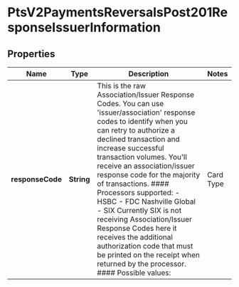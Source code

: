 
# PtsV2PaymentsReversalsPost201ResponseIssuerInformation

## Properties
Name | Type | Description | Notes
------------ | ------------- | ------------- | -------------
**responseCode** | **String** | This is the raw Association/Issuer Response Codes. You can use &#39;issuer/association&#39; response codes to identify when you can retry to authorize a declined transaction and increase successful transaction volumes. You&#39;ll receive an association/issuer response code for the majority of transactions.  #### Processors supported:   - HSBC   - FDC Nashville Global   - SIX  Currently SIX is not receiving Association/Issuer Response Codes here it receives the additional authorization code that must be printed on the receipt when returned by the processor.  #### Possible values: | Card Type   | Response Code | Description                                                                    | | ----------- | ------------- | ------------------------------------------------------------------------------ | | VISA        | 000           | Successful approval/completion or that V.I.P. PIN verification is successful   | | VISA        | 001           | Refer to card issuer                                                           | | VISA        | 002           | Refer to card issuer, special condition                                        | | VISA        | 003           | Invalid merchant or service provider                                           | | VISA        | 004           | Pickup card                                                                    |   | MasterCard  | 000           | Approved or completed successfully                                             | | MasterCard  | 001           | Refer to card issuer                                                           | | MasterCard  | 003           | Invalid merchant                                                               | | MasterCard  | 004           | Capture card                                                                   | | MasterCard  | 005           | Do not honor                                                                   | | AMEX        | 000           | Approved                                                                       | | AMEX        | 001           | Approve with ID                                                                | | AMEX        | 002           | Partial Approval (Prepaid Cards only)                                          | | AMEX        | 100           | Deny                                                                           | | AMEX        | 101           | Expired Card/Invalid Expiration Date                                           | | Discover    | 000           | Approved or completed successfully                                             | | Discover    | 001           | Reserved for future USE                                                        | | Discover    | 002           | Reserved for future USE                                                        | | Discover    | 003           | Invalid Merchant                                                               | | Discover    | 004           | Capture Card                                                                   | | ....        | ...           | For details, see &#x60;issuerInformation. responseCode&#x60; field description in the [Credit Card Service Using the SCMP API Guide.] (https://developer.cybersource.com/content/dam/docs/cybs/en-us/api-fields/reference/all/rest/api-fields.pdf)|     |  [optional]



